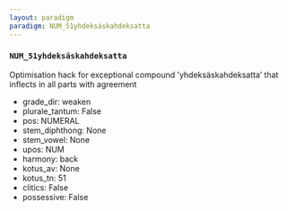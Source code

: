 ```yaml
---
layout: paradigm
paradigm: NUM_51yhdeksäskahdeksatta
---
```

### ` NUM_51yhdeksäskahdeksatta `

Optimisation hack for exceptional compound ’yhdeksäskahdeksatta’ that inflects in all parts with agreement
* grade_dir: weaken
* plurale_tantum: False
* pos: NUMERAL
* stem_diphthong: None
* stem_vowel: None
* upos: NUM
* harmony: back
* kotus_av: None
* kotus_tn: 51
* clitics: False
* possessive: False
